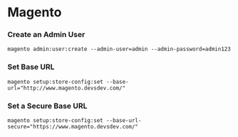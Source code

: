 # Magento

### Create an Admin User

```
magento admin:user:create --admin-user=admin --admin-password=admin123
```

### Set Base URL&#x20;

```
magento setup:store-config:set --base-url="http://www.magento.devsdev.com/"
```

### Set a Secure Base URL&#x20;

```
magento setup:store-config:set --base-url-secure="https://www.magento.devsdev.com/"
```

